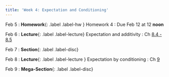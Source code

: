 ```yaml
---
title: 'Week 4: Expectation and Conditioning'
---
```


Feb 5
: **Homework**{: .label .label-hw } Homework 4
    : Due Feb 12 at 12 **noon**

Feb 6
: **Lecture**{: .label .label-lecture} Expectation and additivity
    : Ch [8.4 - 8.5](http://prob140.org/textbook/content/Chapter_08/04_Additivity.html)

Feb 7
: **Section**{: .label .label-disc}

Feb 8
: **Lecture**{: .label .label-lecture } Expectation by conditioning
    : Ch [9](http://prob140.org/textbook/content/Chapter_09/00_Conditioning_Revisited.html)

Feb 9
: **Mega-Section**{: .label .label-disc}